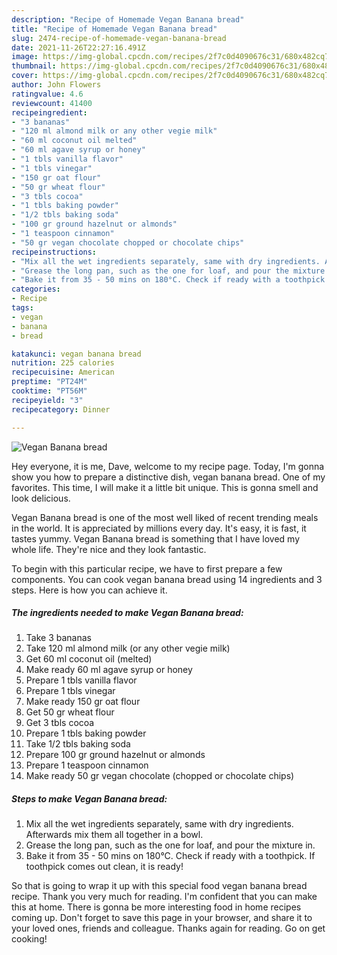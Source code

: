 ```yaml
---
description: "Recipe of Homemade Vegan Banana bread"
title: "Recipe of Homemade Vegan Banana bread"
slug: 2474-recipe-of-homemade-vegan-banana-bread
date: 2021-11-26T22:27:16.491Z
image: https://img-global.cpcdn.com/recipes/2f7c0d4090676c31/680x482cq70/vegan-banana-bread-recipe-main-photo.jpg
thumbnail: https://img-global.cpcdn.com/recipes/2f7c0d4090676c31/680x482cq70/vegan-banana-bread-recipe-main-photo.jpg
cover: https://img-global.cpcdn.com/recipes/2f7c0d4090676c31/680x482cq70/vegan-banana-bread-recipe-main-photo.jpg
author: John Flowers
ratingvalue: 4.6
reviewcount: 41400
recipeingredient:
- "3 bananas"
- "120 ml almond milk or any other vegie milk"
- "60 ml coconut oil melted"
- "60 ml agave syrup or honey"
- "1 tbls vanilla flavor"
- "1 tbls vinegar"
- "150 gr oat flour"
- "50 gr wheat flour"
- "3 tbls cocoa"
- "1 tbls baking powder"
- "1/2 tbls baking soda"
- "100 gr ground hazelnut or almonds"
- "1 teaspoon cinnamon"
- "50 gr vegan chocolate chopped or chocolate chips"
recipeinstructions:
- "Mix all the wet ingredients separately, same with dry ingredients. Afterwards mix them all together in a bowl."
- "Grease the long pan, such as the one for loaf, and pour the mixture in."
- "Bake it from 35 - 50 mins on 180°C. Check if ready with a toothpick. If toothpick comes out clean, it is ready!"
categories:
- Recipe
tags:
- vegan
- banana
- bread

katakunci: vegan banana bread 
nutrition: 225 calories
recipecuisine: American
preptime: "PT24M"
cooktime: "PT56M"
recipeyield: "3"
recipecategory: Dinner

---
```



![Vegan Banana bread](https://img-global.cpcdn.com/recipes/2f7c0d4090676c31/680x482cq70/vegan-banana-bread-recipe-main-photo.jpg)

Hey everyone, it is me, Dave, welcome to my recipe page. Today, I'm gonna show you how to prepare a distinctive dish, vegan banana bread. One of my favorites. This time, I will make it a little bit unique. This is gonna smell and look delicious.



Vegan Banana bread is one of the most well liked of recent trending meals in the world. It is appreciated by millions every day. It's easy, it is fast, it tastes yummy. Vegan Banana bread is something that I have loved my whole life. They're nice and they look fantastic.


To begin with this particular recipe, we have to first prepare a few components. You can cook vegan banana bread using 14 ingredients and 3 steps. Here is how you can achieve it.

<!--inarticleads1-->

##### The ingredients needed to make Vegan Banana bread:

1. Take 3 bananas
1. Take 120 ml almond milk (or any other vegie milk)
1. Get 60 ml coconut oil (melted)
1. Make ready 60 ml agave syrup or honey
1. Prepare 1 tbls vanilla flavor
1. Prepare 1 tbls vinegar
1. Make ready 150 gr oat flour
1. Get 50 gr wheat flour
1. Get 3 tbls cocoa
1. Prepare 1 tbls baking powder
1. Take 1/2 tbls baking soda
1. Prepare 100 gr ground hazelnut or almonds
1. Prepare 1 teaspoon cinnamon
1. Make ready 50 gr vegan chocolate (chopped or chocolate chips)




<!--inarticleads2-->

##### Steps to make Vegan Banana bread:

1. Mix all the wet ingredients separately, same with dry ingredients. Afterwards mix them all together in a bowl.
1. Grease the long pan, such as the one for loaf, and pour the mixture in.
1. Bake it from 35 - 50 mins on 180°C. Check if ready with a toothpick. If toothpick comes out clean, it is ready!




So that is going to wrap it up with this special food vegan banana bread recipe. Thank you very much for reading. I'm confident that you can make this at home. There is gonna be more interesting food in home recipes coming up. Don't forget to save this page in your browser, and share it to your loved ones, friends and colleague. Thanks again for reading. Go on get cooking!
